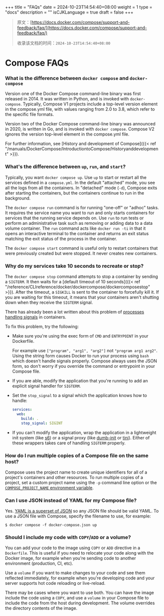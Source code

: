 +++
title = "FAQs"
date = 2024-10-23T14:54:40+08:00
weight = 1
type = "docs"
description = ""
isCJKLanguage = true
draft = false
+++

> 原文：[https://docs.docker.com/compose/support-and-feedback/faq/](https://docs.docker.com/compose/support-and-feedback/faq/)
>
> 收录该文档的时间：`2024-10-23T14:54:40+08:00`

# Compose FAQs

### What is the difference between `docker compose` and `docker-compose`

Version one of the Docker Compose command-line binary was first released in 2014. It was written in Python, and is invoked with `docker-compose`. Typically, Compose V1 projects include a top-level version element in the compose.yml file, with values ranging from 2.0 to 3.8, which refer to the specific file formats.

Version two of the Docker Compose command-line binary was announced in 2020, is written in Go, and is invoked with `docker compose`. Compose V2 ignores the version top-level element in the compose.yml file.

For further information, see [History and development of Compose]({{< ref "/manuals/DockerCompose/IntroductiontoCompose/Historyanddevelopment" >}}).

### What's the difference between `up`, `run`, and `start`?

Typically, you want `docker compose up`. Use `up` to start or restart all the services defined in a `compose.yml`. In the default "attached" mode, you see all the logs from all the containers. In "detached" mode (`-d`), Compose exits after starting the containers, but the containers continue to run in the background.

The `docker compose run` command is for running "one-off" or "adhoc" tasks. It requires the service name you want to run and only starts containers for services that the running service depends on. Use `run` to run tests or perform an administrative task such as removing or adding data to a data volume container. The `run` command acts like `docker run -ti` in that it opens an interactive terminal to the container and returns an exit status matching the exit status of the process in the container.

The `docker compose start` command is useful only to restart containers that were previously created but were stopped. It never creates new containers.

### Why do my services take 10 seconds to recreate or stop?

The `docker compose stop` command attempts to stop a container by sending a `SIGTERM`. It then waits for a [default timeout of 10 seconds]({{< ref "/reference/CLIreference/docker/dockercompose/dockercomposestop" >}}). After the timeout, a `SIGKILL` is sent to the container to forcefully kill it. If you are waiting for this timeout, it means that your containers aren't shutting down when they receive the `SIGTERM` signal.

There has already been a lot written about this problem of [processes handling signals](https://medium.com/@gchudnov/trapping-signals-in-docker-containers-7a57fdda7d86) in containers.

To fix this problem, try the following:

- Make sure you're using the exec form of `CMD` and `ENTRYPOINT` in your Dockerfile.

  For example use `["program", "arg1", "arg2"]` not `"program arg1 arg2"`. Using the string form causes Docker to run your process using `bash` which doesn't handle signals properly. Compose always uses the JSON form, so don't worry if you override the command or entrypoint in your Compose file.

- If you are able, modify the application that you're running to add an explicit signal handler for `SIGTERM`.

- Set the `stop_signal` to a signal which the application knows how to handle:

  

  ```yaml
  services:
    web:
      build: .
      stop_signal: SIGINT
  ```

- If you can't modify the application, wrap the application in a lightweight init system (like [s6](https://skarnet.org/software/s6/)) or a signal proxy (like [dumb-init](https://github.com/Yelp/dumb-init) or [tini](https://github.com/krallin/tini)). Either of these wrappers takes care of handling `SIGTERM` properly.

### How do I run multiple copies of a Compose file on the same host?

Compose uses the project name to create unique identifiers for all of a project's containers and other resources. To run multiple copies of a project, set a custom project name using the `-p` command line option or the [`COMPOSE_PROJECT_NAME` environment variable](https://docs.docker.com/compose/how-tos/environment-variables/envvars/#compose_project_name).

### Can I use JSON instead of YAML for my Compose file?

Yes. [YAML is a superset of JSON](https://stackoverflow.com/a/1729545/444646) so any JSON file should be valid YAML. To use a JSON file with Compose, specify the filename to use, for example:



```console
$ docker compose -f docker-compose.json up
```

### Should I include my code with `COPY`/`ADD` or a volume?

You can add your code to the image using `COPY` or `ADD` directive in a `Dockerfile`. This is useful if you need to relocate your code along with the Docker image, for example when you're sending code to another environment (production, CI, etc).

Use a `volume` if you want to make changes to your code and see them reflected immediately, for example when you're developing code and your server supports hot code reloading or live-reload.

There may be cases where you want to use both. You can have the image include the code using a `COPY`, and use a `volume` in your Compose file to include the code from the host during development. The volume overrides the directory contents of the image.
